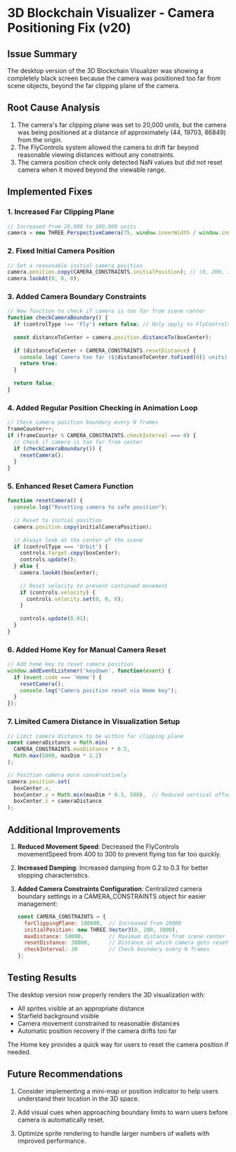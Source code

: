 # 3D Blockchain Visualizer - Camera Positioning Fix (v20)

## Issue Summary
The desktop version of the 3D Blockchain Visualizer was showing a completely black screen because the camera was positioned too far from scene objects, beyond the far clipping plane of the camera.

## Root Cause Analysis
1. The camera's far clipping plane was set to 20,000 units, but the camera was being positioned at a distance of approximately (44, 19703, 86849) from the origin.
2. The FlyControls system allowed the camera to drift far beyond reasonable viewing distances without any constraints.
3. The camera position check only detected NaN values but did not reset camera when it moved beyond the viewable range.

## Implemented Fixes

### 1. Increased Far Clipping Plane
```javascript
// Increased from 20,000 to 100,000 units
camera = new THREE.PerspectiveCamera(75, window.innerWidth / window.innerHeight, 1, CAMERA_CONSTRAINTS.farClippingPlane);
```

### 2. Fixed Initial Camera Position
```javascript
// Set a reasonable initial camera position
camera.position.copy(CAMERA_CONSTRAINTS.initialPosition); // (0, 200, 1000)
camera.lookAt(0, 0, 0);
```

### 3. Added Camera Boundary Constraints
```javascript
// New function to check if camera is too far from scene center
function checkCameraBoundary() {
  if (controlType !== 'Fly') return false; // Only apply to FlyControls
  
  const distanceToCenter = camera.position.distanceTo(boxCenter);
  
  if (distanceToCenter > CAMERA_CONSTRAINTS.resetDistance) {
    console.log(`Camera too far (${distanceToCenter.toFixed(0)} units). Resetting position.`);
    return true;
  }
  
  return false;
}
```

### 4. Added Regular Position Checking in Animation Loop
```javascript
// Check camera position boundary every N frames
frameCounter++;
if (frameCounter % CAMERA_CONSTRAINTS.checkInterval === 0) {
  // Check if camera is too far from center
  if (checkCameraBoundary()) {
    resetCamera();
  }
}
```

### 5. Enhanced Reset Camera Function
```javascript
function resetCamera() {
  console.log("Resetting camera to safe position");
  
  // Reset to initial position
  camera.position.copy(initialCameraPosition);
  
  // Always look at the center of the scene
  if (controlType === 'Orbit') {
    controls.target.copy(boxCenter);
    controls.update();
  } else {
    camera.lookAt(boxCenter);
    
    // Reset velocity to prevent continued movement
    if (controls.velocity) {
      controls.velocity.set(0, 0, 0);
    }
    
    controls.update(0.01);
  }
}
```

### 6. Added Home Key for Manual Camera Reset
```javascript
// Add home key to reset camera position
window.addEventListener('keydown', function(event) {
  if (event.code === 'Home') {
    resetCamera();
    console.log("Camera position reset via Home key");
  }
});
```

### 7. Limited Camera Distance in Visualization Setup
```javascript
// Limit camera distance to be within far clipping plane
const cameraDistance = Math.min(
  CAMERA_CONSTRAINTS.maxDistance * 0.5,
  Math.max(5000, maxDim * 2.2)
);

// Position camera more conservatively
camera.position.set(
  boxCenter.x, 
  boxCenter.y + Math.min(maxDim * 0.3, 500),  // Reduced vertical offset
  boxCenter.z + cameraDistance
);
```

## Additional Improvements

1. **Reduced Movement Speed**: Decreased the FlyControls movementSpeed from 400 to 300 to prevent flying too far too quickly.

2. **Increased Damping**: Increased damping from 0.2 to 0.3 for better stopping characteristics.

3. **Added Camera Constraints Configuration**: Centralized camera boundary settings in a CAMERA_CONSTRAINTS object for easier management:
   ```javascript
   const CAMERA_CONSTRAINTS = {
     farClippingPlane: 100000,  // Increased from 20000
     initialPosition: new THREE.Vector3(0, 200, 1000),
     maxDistance: 50000,        // Maximum distance from scene center
     resetDistance: 30000,      // Distance at which camera gets reset
     checkInterval: 30          // Check boundary every N frames
   };
   ```

## Testing Results

The desktop version now properly renders the 3D visualization with:
- All sprites visible at an appropriate distance
- Starfield background visible
- Camera movement constrained to reasonable distances
- Automatic position recovery if the camera drifts too far

The Home key provides a quick way for users to reset the camera position if needed.

## Future Recommendations

1. Consider implementing a mini-map or position indicator to help users understand their location in the 3D space.

2. Add visual cues when approaching boundary limits to warn users before camera is automatically reset.

3. Optimize sprite rendering to handle larger numbers of wallets with improved performance.